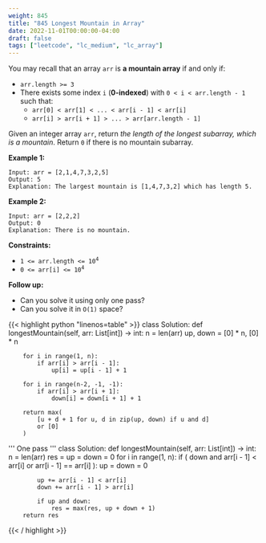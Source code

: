 ```yaml
---
weight: 845
title: "845 Longest Mountain in Array"
date: 2022-11-01T00:00:00-04:00
draft: false
tags: ["leetcode", "lc_medium", "lc_array"]
---
```


You may recall that an array `arr` is **a mountain array** if and only if:

- `arr.length >= 3`
- There exists some index `i` (**0-indexed**) with `0 < i < arr.length - 1` such that:
  - `arr[0] < arr[1] < ... < arr[i - 1] < arr[i]`
  - `arr[i] > arr[i + 1] > ... > arr[arr.length - 1]`

Given an integer array `arr`, return _the length of the longest subarray, which is a mountain_. Return `0` if there is no mountain subarray.

**Example 1:**
```
Input: arr = [2,1,4,7,3,2,5]
Output: 5
Explanation: The largest mountain is [1,4,7,3,2] which has length 5.
```
**Example 2:**
```
Input: arr = [2,2,2]
Output: 0
Explanation: There is no mountain.
```

**Constraints:**
- <code>1 <= arr.length <= 10<sup>4</sup></code>
- <code>0 <= arr[i] <= 10<sup>4</sup></code>

**Follow up:**
- Can you solve it using only one pass?
- Can you solve it in `O(1)` space?

<div class="tabs"></div>
<div class="tab-content">
<div id="python" class="lang">
{{< highlight python "linenos=table" >}}
class Solution:
    def longestMountain(self, arr: List[int]) -> int:
        n = len(arr)
        up, down = [0] * n, [0] * n

        for i in range(1, n):
            if arr[i] > arr[i - 1]:
                up[i] = up[i - 1] + 1

        for i in range(n-2, -1, -1):
            if arr[i] > arr[i + 1]:
                down[i] = down[i + 1] + 1

        return max(
            [u + d + 1 for u, d in zip(up, down) if u and d]
            or [0]
        )


'''
One pass
'''
class Solution:
    def longestMountain(self, arr: List[int]) -> int:
        n = len(arr)
        res = up = down = 0
        for i in range(1, n):
            if (
                down and arr[i - 1] < arr[i]
                or arr[i - 1] == arr[i]
            ):
                up = down = 0

            up += arr[i - 1] < arr[i]
            down += arr[i - 1] > arr[i]

            if up and down:
                res = max(res, up + down + 1)
        return res
{{< / highlight >}}
</div>
</div>
